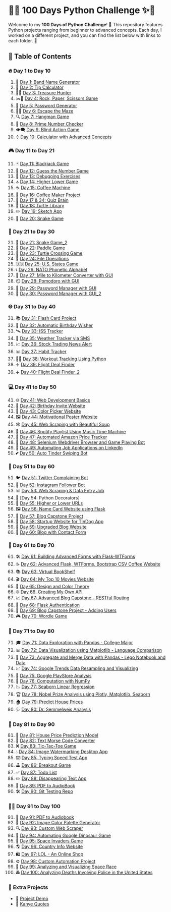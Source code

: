 # 🚀✨ **100 Days Python Challenge** ✨🚀

Welcome to my **100 Days of Python Challenge**! 🐍 This repository features Python projects ranging from beginner to advanced concepts. Each day, I worked on a different project, and you can find the list below with links to each folder. 🌟

## 📜 **Table of Contents**


### 🔥 **Day 1 to Day 10**
1. 🎵 [Day 1: Band Name Generator](Day_1_Band_name_generator/)
2. 💸 [Day 2: Tip Calculator](Day_2_Tip_Calculator/)
3. 🏴‍☠️ [Day 3: Treasure Hunter](Day_3_Treasure_hunter/)
4. ✂️🧻 [Day 4: Rock, Paper, Scissors Game](Day_4_Rock_Paper_scissors_game/)
5. 🔐 [Day 5: Password Generator](Day_5_Password_Generator/)
6. 🏃‍♂️ [Day 6: Escape the Maze](Day_6/)
7. 🔍 [Day 7: Hangman Game](Day_7_Hangman_Game/)
8. 🔢 [Day 8: Prime Number Checker](Day_8_Prime_number_checker/)
9. 👁️‍🗨️ [Day 9: Blind Action Game](Day_9_Blind_Action_Game/)
10. ➗ [Day 10: Calculator with Advanced Concepts](Day_10_Calculator_with_advance_concepts/)


### 🎮 **Day 11 to Day 21**
11. 🃏 [Day 11: Blackjack Game](Day_11_BlackJack_Game/)  
12. 🎲 [Day 12: Guess the Number Game](Day_12_Guess_the_number_game/)  
13. 🐞 [Day 13: Debugging Exercises](Day_13/)  
14. 🔝 [Day 14: Higher Lower Game](Day_14_Higher_lower_game/)  
15. ☕ [Day 15: Coffee Machine](Day_15_Coffee_Machine/)  
16. 🍵 [Day 16: Coffee Maker Project](Day_16_Coffee_Maker_Project/)  
17. 🧠 [Day 17 & 34: Quiz Brain](Day_17_&_34_Quiz_brain/)  
18. 🐢 [Day 18: Turtle Library](Day_18_Turtle_library/)  
19. ✏️ [Day 19: Sketch App](Day_19_Sketch_app/)  
20. 🐍 [Day 20: Snake Game](Day_20_&_21_Snake_Game/)  


### 🎨 **Day 21 to Day 30**
21. 🐍 [Day 21: Snake Game_2](Day_20_&_21_Snake_Game/)  
22. 🏓 [Day 22: Paddle Game](Day_22_Paddle_game/)
23. 🚦 [Day 23: Turtle Crossing Game](Day_23_Turtle_game/)
24. 📂 [Day 24: File Operations](Day_24_File_operations/)
25. 🇺🇸 [Day 25: U.S. States Game](Day_25_US_State_Game/)
26. 📞 [Day 26: NATO Phonetic Alphabet](Day_26/)
27. 📏 [Day 27: Mile to Kilometer Converter with GUI](Day_27-Mile_to_kilometer_converter_with_gui/)
28. ⏲️ [Day 28: Pomodoro with GUI](Day_28-Pomodoro_with_GUI/)
29. 🔑 [Day 29: Password Manager with GUI](Day_29_&_30-Password_Manager_with_GUI/)  
30. 🔑 [Day 30: Password Manager with GUI_2](Day_29_&_30-Password_Manager_with_GUI/)
    

### 🌐 **Day 31 to Day 40**
31. 📚 [Day 31: Flash Card Project](Day_31-Flash_Card_Project/)
32. 🎉 [Day 32: Automatic Birthday Wisher](Day_32-Automatic_Birthday_Wisher/)
33. 🛰️ [Day 33: ISS Tracker](Day_33-ISS_Tracker/)
35. 📱 [Day 35: Weather Tracker via SMS](Day_35-Weather_Tracker_Through_SMS/)
36. 📈 [Day 36: Stock Trading News Alert](Day_36-Stock_Trading_News_Alert_Project/)
37. 📊 [Day 37: Habit Tracker](Day_37-Habit_Tracker/)
38. 🏋️‍♂️ [Day 38: Workout Tracking Using Python](Day_38-Workout_tracking_using_python/)
39. ✈️ [Day 39: Flight Deal Finder](Day_39_&_40-Flight_deal_Finder/)  
40. ✈️ [Day 40: Flight Deal Finder_2](Day_39_&_40-Flight_deal_Finder/)  


### 💻 **Day 41 to Day 50**
41. 🌐 [Day 41: Web Development Basics](Day_41-Web_Foundation/)
42. 🎂 [Day 42: Birthday Invite Website](Day_42-Birthday_invite_website/)
43. 🎨 [Day 43: Color Picker Website](Day_43-Color_vocal_website/)
44. 🖼️ [Day 44: Motivational Poster Website](Day_44-Motivational_Poster_Website/)
45. 🕸️ [Day 45: Web Scraping with Beautiful Soup](Day_45-Web_Scrapping_with_beautiful_soup/)
46. 🎵 [Day 46: Spotify Playlist Using Music Time Machine](Day_46-Creating_a_spotify_playlist_using_music_time_machine/)
47. 🛒 [Day 47: Automated Amazon Price Tracker](Day_47-automated_amazon_price_tracker/)
48. 🤖 [Day 48: Selenium Webdriver Browser and Game Playing Bot](Day_48-Selenium_Webdriver_Browser_and_Game_Playing_Bot/)
49. 👔 [Day 49: Automating Job Applications on LinkedIn](Day_49-Automating_job_applications_on_linkedin/)
50. 💕 [Day 50: Auto Tinder Swiping Bot](Day_50-Auto_tinder_swiping_bot/)


### 📅 Day 51 to Day 60
51. 🐦 [Day 51: Twitter Complaining Bot](Day_51_Twitter_complaining_bot/)
52. 📸 [Day 52: Instagram Follower Bot](Day_52_Instagram_follower_bot/)
53. 📊 [Day 53: Web Scraping & Data Entry Job](Day_53_Web_scrapping_&_data_entry_job/)
54. 📜 [Day 54: Python Decorators]
55. 🔗 [Day 55: Higher or Lower URLs](Day_55_Higher_or_lower_urls/)
56. 🖼️ [Day 56: Name Card Website using Flask](Day_56_Name_Card_Website_using_Flask/)
57. 📝 [Day 57: Blog Capstone Project](Day_57_Blog_Capstone_Project/)
58. 🚀 [Day 58: Startup Website for TinDog App](Day_58_Startup_Website_for_TinDog_App/)
59. 🔄 [Day 59: Upgraded Blog Website](Day_59_Upgraded_blog_website/)
60. 📧 [Day 60: Blog with Contact Form](Day_60_Blog_with_contact_form/)


### 📅 Day 61 to Day 70
61. 🛠️ [Day 61: Building Advanced Forms with Flask-WTForms](Day_61_Building_advanced_froms_with_flask_WTForms/)
62. ☕ [Day 62: Advanced Flask, WTForms, Bootstrap CSV Coffee Website](Day_62_Advanced_Flask,WTForms,Bootstrap_CSV_Coffee_Website/)
63. 📚 [Day 63: Virtual BookShelf](Day_63_Virtual_BookShelf/)
64. 🎬 [Day 64: My Top 10 Movies Website](Day_64_My_Top_10_Movies_Website/)
65. 🎨 [Day 65: Design and Color Theory](Day_65_It's_about_designing_and_color_theory_so_no_projec_here/)
66. 🌐 [Day 66: Creating My Own API](Day_66_Creating_my_own_API/)
67. 📈 [Day 67: Advanced Blog Capstone - RESTful Routing](Day_67_Advanced_blog_capstone_restful_routing/)
68. 🔑 [Day 68: Flask Authentication](Day_68_Flask_add/)
69. 👥 [Day 69: Blog Capstone Project - Adding Users](Day_69_Blog_capstone_project_adding_users/)
70. 🎮 [Day 70: Wordle Game](Day_70_Wordle-Game/)


### 📅 Day 71 to Day 80
71. 🎓 [Day 71: Data Exploration with Pandas - College Major](Day_72_Data_Exploration_with_pandas_college_major/)
72. 📊 [Day 72: Data Visualization using Matplotlib - Language Comparison](Day_73_Data_Visualization_using_Matplotlib_Language_comparison/)
73. 🔄 [Day 73: Aggregate and Merge Data with Pandas - Lego Notebook and Data](Day_74_Aggregate_and_merge_data_pandas_Lego_Notebook_and_data/)
74. 📈 [Day 74: Google Trends Data Resampling and Visualizing](Day_75_Google_Trends_Data_Resampling_and_visualizing/)
75. 🏪 [Day 75: Google PlayStore Analysis](Day_76_Google_PlayStore_Analysis/)
76. 🧮 [Day 76: Computation with NumPy](Day_77_Computation_with_Numpy/)
77. 📉 [Day 77: Seaborn Linear Regression](Day_78_Seaborn_Linear_Regressio/)
78. 🏆 [Day 78: Nobel Prize Analysis using Plotly, Matplotlib, Seaborn](Day_79_Nobel_Prize_Analysis_using_plotly_Matplotlib_Seaborn/)
79. 🏠 [Day 79: Predict House Prices](Day_79_Nobel_Prize_Analysis_using_plotly_Matplotlib_Seaborn) 
80. 🩺 [Day 80: Dr. Semmelweis Analysis](Day_80_Dr_Semmelweis_Analysis/)


### 📅 Day 81 to Day 90
81. 🏡 [Day 81: House Price Prediction Model](Day_81_House_price_prediction_model/)
82. 📡 [Day 82: Text Morse Code Converter](Day_82_Text_Morse_Code_Converter/)
83. ❌ [Day 83: Tic-Tac-Toe Game](Day_84_Tic_ac_Toe_game/)
84. 💧 [Day 84: Image Watermarking Desktop App](Day_85_Image_watermarking_desktop_app/)
85. ⌨️ [Day 85: Typing Speed Test App](Day_86_Typing_Speed_Test_App/)
86. 🕹️ [Day 86: Breakout Game](Day_87_BreakoutGame/)
87. ✅ [Day 87: Todo List](Day_89_Todo_List/)
88. ✏️ [Day 88: Disappearing Text App](Day_90_Disappering_text_app/)
89. 📖 [Day 89: PDF to AudioBook](Day_91_PDF_TO_AudioBook/)
90. 🛠️ [Day 90: Git Testing Repo](git_testing_repo/)


### 🧑‍💻 **Day 91 to Day 100**
91. 📖 [Day 91: PDF to Audiobook](Day_91-PDF_TO_AudioBook/)
92. 🌈 [Day 92: Image Color Palette Generator](Day_92_Image_color_palette_generator/)
93. 🔍 [Day 93: Custom Web Scraper](Day_93_Custom_Web_Scrapper/)
94. 🦖 [Day 94: Automating Google Dinosaur Game](Day_94_Automating_Google_Dinosaur_game/)
95. 👾 [Day 95: Space Invaders Game](Day_95_Space_invaders_game/)
96. 🌎 [Day 96: Country Info Website](Day_96_Country_info_website/)
97. 🛍️ [Day 97: LOL - An Online Shop](Day_97_LOL_an_online_shop/)
98. ⚙️ [Day 98: Custom Automation Project](Day_98_Custom_atomation_project/)
99. 🌌 [Day 99: Analyzing and Visualizing Space Race](Day_99_analyzing_and_visualizing_space_race/)
100. 🚔 [Day 100: Analyzing Deaths Involving Police in the United States](Day_100_Analying_Deaths_involving_Police_in_the_United_States/)


### 🎉 **Extra Projects**
- 📝 [Project Demo](project_demo/)
- 🐻 [Kanye Quotes](Kanye_quotes/)









